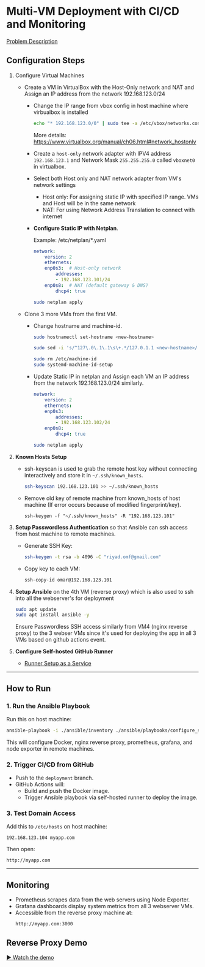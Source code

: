# Multi-VM Deployment with CI/CD and Monitoring

[Problem Description](./documentation/DevOps_Problem1.pdf)

## Configuration Steps

1. Configure Virtual Machines
    * Create a VM in VirtualBox with the Host-Only network and NAT and Assign an IP address from the network 192.168.123.0/24
        * Change the IP range from vbox config in host machine where virbualbox is installed
            ```bash
            echo "* 192.168.123.0/0" | sudo tee -a /etc/vbox/networks.conf
            ```
            More details: https://www.virtualbox.org/manual/ch06.html#network_hostonly

        * Create a `host-only` network adapter with IPV4 address `192.168.123.1` and Network Mask `255.255.255.0` called `vboxnet0` in virtualbox.

        * Select both Host only and NAT network adapter from VM's network settings
            * Host only: For assigning static IP with specified IP range. VMs and Host will be in the same network
            * NAT: For using Network Address Translation to connect with internet
        
        * **Configure Static IP with Netplan**.

            Example: /etc/netplan/*.yaml
            ```yaml
            network:
                version: 2
                ethernets:
                enp0s3:  # Host-only network
                    addresses:
                    - 192.168.123.101/24
                enp0s8:  # NAT (default gateway & DNS)
                    dhcp4: true
            ```
            ```bash
            sudo netplan apply
            ```


     * Clone 3 more VMs from the first VM. 
        * Change hostname and machine-id.
            
            ```bash
            sudo hostnamectl set-hostname <new-hostname>

            sudo sed -i 's/^127\.0\.1\.1\s\+.*/127.0.1.1 <new-hostname>/' /etc/hosts
            
            sudo rm /etc/machine-id
            sudo systemd-machine-id-setup
            ```

        * Update Static IP in netplan and Assign each VM an IP address from the network 192.168.123.0/24 similarly.
            ```yaml
            network:
                version: 2
                ethernets:
                enp0s3:
                    addresses:
                    - 192.168.123.102/24
                enp0s8:
                    dhcp4: true
            ```
            ```bash
            sudo netplan apply
            ```


2. **Known Hosts Setup**
    * ssh-keyscan is used to grab the remote host key without connecting interactively and store it in `~/.ssh/known_hosts`.
        ```bash
        ssh-keyscan 192.168.123.101 >> ~/.ssh/known_hosts
        ```
    * Remove old key of remote machine from known_hosts of host machine (If error occurs because of modified fingerprint/key).
        ```
        ssh-keygen -f "~/.ssh/known_hosts" -R "192.168.123.101"
        ```

3. **Setup Passwordless Authentication** so that Ansible can ssh access from host machine to remote machines.
   - Generate SSH Key:
     ```bash
     ssh-keygen -t rsa -b 4096 -C "riyad.omf@gmail.com"
     ```
   - Copy key to each VM:
     ```bash
     ssh-copy-id omar@192.168.123.101
     ```


4. **Setup Ansible** on the 4th VM (reverse proxy) which is also used to ssh into all the webserver's for deployment
   ```bash
   sudo apt update
   sudo apt install ansible -y
   ```

   Ensure Passwordless SSH access similarly from VM4 (nginx reverse proxy) to the 3 webser VMs since it's used for deploying the app in all 3 VMs based on github actions event.

5. **Configure Self-hosted GitHub Runner**
   - [Runner Setup as a Service](https://docs.github.com/en/actions/hosting-your-own-runners/managing-self-hosted-runners/configuring-the-self-hosted-runner-application-as-a-service)

---
## How to Run

### 1. Run the Ansible Playbook
Run this on host machine:
```bash
ansible-playbook -i ./ansible/inventory ./ansible/playbooks/configure_servers.yml --ask-become-pass
```
This will configure Docker, nginx reverse proxy, prometheus, grafana, and node exporter in remote machines.

### 2. Trigger CI/CD from GitHub
- Push to the `deployment` branch.
- GitHub Actions will:
  - Build and push the Docker image.
  - Trigger Ansible playbook via self-hosted runner to deploy the image.

### 3. Test Domain Access
Add this to `/etc/hosts` on host machine:
```
192.168.123.104 myapp.com
```

Then open:
```
http://myapp.com
```

---

## Monitoring
- Prometheus scrapes data from the web servers using Node Exporter.
- Grafana dashboards display system metrics from all 3 webserver VMs.
- Accessible from the reverse proxy machine at:
  ```
  http://myapp.com:3000
  ```

## Reverse Proxy Demo

[▶️ Watch the demo](./documentation/multi-vm-deployment.mp4)
